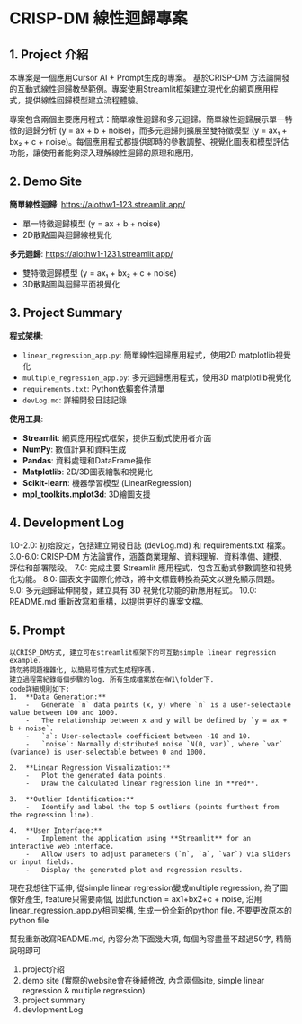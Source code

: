 # CRISP-DM 線性迴歸專案

## 1. Project 介紹

本專案是一個應用Cursor AI + Prompt生成的專案。
基於CRISP-DM 方法論開發的互動式線性迴歸教學範例。專案使用Streamlit框架建立現代化的網頁應用程式，提供線性回歸模型建立流程體驗。

專案包含兩個主要應用程式：簡單線性迴歸和多元迴歸。簡單線性迴歸展示單一特徵的迴歸分析 (y = ax + b + noise)，而多元迴歸則擴展至雙特徵模型 (y = ax₁ + bx₂ + c + noise)。每個應用程式都提供即時的參數調整、視覺化圖表和模型評估功能，讓使用者能夠深入理解線性迴歸的原理和應用。

## 2. Demo Site

**簡單線性迴歸**: https://aiothw1-123.streamlit.app/
- 單一特徵迴歸模型 (y = ax + b + noise)
- 2D散點圖與迴歸線視覺化

**多元迴歸**: https://aiothw1-1231.streamlit.app/
- 雙特徵迴歸模型 (y = ax₁ + bx₂ + c + noise)
- 3D散點圖與迴歸平面視覺化

## 3. Project Summary

**程式架構**:
- `linear_regression_app.py`: 簡單線性迴歸應用程式，使用2D matplotlib視覺化
- `multiple_regression_app.py`: 多元迴歸應用程式，使用3D matplotlib視覺化
- `requirements.txt`: Python依賴套件清單
- `devLog.md`: 詳細開發日誌記錄

**使用工具**:
- **Streamlit**: 網頁應用程式框架，提供互動式使用者介面
- **NumPy**: 數值計算和資料生成
- **Pandas**: 資料處理和DataFrame操作
- **Matplotlib**: 2D/3D圖表繪製和視覺化
- **Scikit-learn**: 機器學習模型 (LinearRegression)
- **mpl_toolkits.mplot3d**: 3D繪圖支援

## 4. Development Log

1.0-2.0: 初始設定，包括建立開發日誌 (devLog.md) 和 requirements.txt 檔案。
3.0-6.0: CRISP-DM 方法論實作，涵蓋商業理解、資料理解、資料準備、建模、評估和部署階段。
7.0: 完成主要 Streamlit 應用程式，包含互動式參數調整和視覺化功能。
8.0: 圖表文字國際化修改，將中文標籤轉換為英文以避免顯示問題。
9.0: 多元迴歸延伸開發，建立具有 3D 視覺化功能的新應用程式。
10.0: README.md 重新改寫和重構，以提供更好的專案文檔。

## 5. Prompt
```text
以CRISP_DM方式, 建立可在streamlit框架下的可互動simple linear regression example. 
請勿將問題複雜化, 以簡易可懂方式生成程序碼. 
建立過程需紀錄每個步驟的log. 所有生成檔案放在HW1\folder下.
code詳細規則如下:
1.  **Data Generation:**
    -   Generate `n` data points (x, y) where `n` is a user-selectable value between 100 and 1000.
    -   The relationship between x and y will be defined by `y = ax + b + noise`.
    -   `a`: User-selectable coefficient between -10 and 10.
    -   `noise`: Normally distributed noise `N(0, var)`, where `var` (variance) is user-selectable between 0 and 1000.

2.  **Linear Regression Visualization:**
    -   Plot the generated data points.
    -   Draw the calculated linear regression line in **red**.

3.  **Outlier Identification:**
    -   Identify and label the top 5 outliers (points furthest from the regression line).

4.  **User Interface:**
    -   Implement the application using **Streamlit** for an interactive web interface.
    -   Allow users to adjust parameters (`n`, `a`, `var`) via sliders or input fields.
    -   Display the generated plot and regression results.
```

現在我想往下延伸, 從simple linear regression變成multiple regression, 為了圖像好產生, feature只需要兩個, 因此function = ax1+bx2+c + noise, 沿用linear_regression_app.py相同架構, 生成一份全新的python file. 不要更改原本的python file

幫我重新改寫README.md, 內容分為下面幾大項, 每個內容盡量不超過50字, 精簡說明即可
1. project介紹
2. demo site (實際的website會在後續修改, 內含兩個site, simple linear regression & multiple regression)
3. project summary
4. devlopment Log
